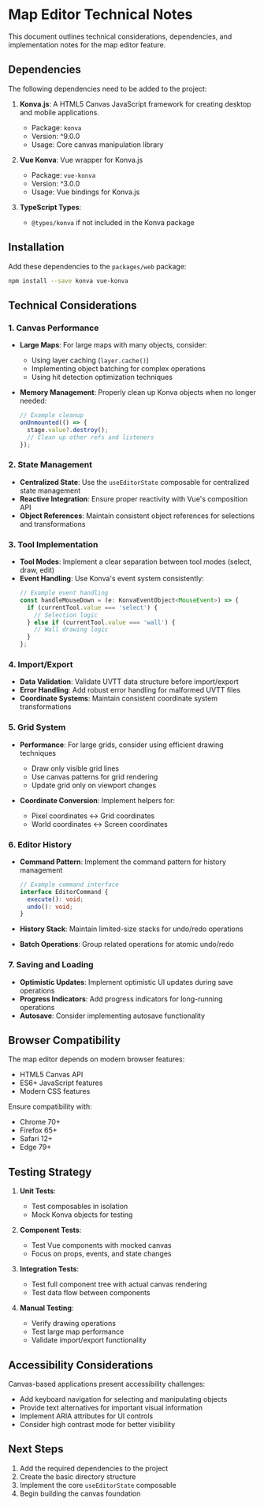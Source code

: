 # Map Editor Technical Notes

This document outlines technical considerations, dependencies, and implementation notes for the map editor feature.

## Dependencies

The following dependencies need to be added to the project:

1. **Konva.js**: A HTML5 Canvas JavaScript framework for creating desktop and mobile applications.

   - Package: `konva`
   - Version: ^9.0.0
   - Usage: Core canvas manipulation library

2. **Vue Konva**: Vue wrapper for Konva.js

   - Package: `vue-konva`
   - Version: ^3.0.0
   - Usage: Vue bindings for Konva.js

3. **TypeScript Types**:
   - `@types/konva` if not included in the Konva package

## Installation

Add these dependencies to the `packages/web` package:

```bash
npm install --save konva vue-konva
```

## Technical Considerations

### 1. Canvas Performance

- **Large Maps**: For large maps with many objects, consider:

  - Using layer caching (`layer.cache()`)
  - Implementing object batching for complex operations
  - Using hit detection optimization techniques

- **Memory Management**: Properly clean up Konva objects when no longer needed:
  ```typescript
  // Example cleanup
  onUnmounted(() => {
    stage.value?.destroy();
    // Clean up other refs and listeners
  });
  ```

### 2. State Management

- **Centralized State**: Use the `useEditorState` composable for centralized state management
- **Reactive Integration**: Ensure proper reactivity with Vue's composition API
- **Object References**: Maintain consistent object references for selections and transformations

### 3. Tool Implementation

- **Tool Modes**: Implement a clear separation between tool modes (select, draw, edit)
- **Event Handling**: Use Konva's event system consistently:
  ```typescript
  // Example event handling
  const handleMouseDown = (e: KonvaEventObject<MouseEvent>) => {
    if (currentTool.value === 'select') {
      // Selection logic
    } else if (currentTool.value === 'wall') {
      // Wall drawing logic
    }
  };
  ```

### 4. Import/Export

- **Data Validation**: Validate UVTT data structure before import/export
- **Error Handling**: Add robust error handling for malformed UVTT files
- **Coordinate Systems**: Maintain consistent coordinate system transformations

### 5. Grid System

- **Performance**: For large grids, consider using efficient drawing techniques

  - Draw only visible grid lines
  - Use canvas patterns for grid rendering
  - Update grid only on viewport changes

- **Coordinate Conversion**: Implement helpers for:
  - Pixel coordinates ↔ Grid coordinates
  - World coordinates ↔ Screen coordinates

### 6. Editor History

- **Command Pattern**: Implement the command pattern for history management

  ```typescript
  // Example command interface
  interface EditorCommand {
    execute(): void;
    undo(): void;
  }
  ```

- **History Stack**: Maintain limited-size stacks for undo/redo operations
- **Batch Operations**: Group related operations for atomic undo/redo

### 7. Saving and Loading

- **Optimistic Updates**: Implement optimistic UI updates during save operations
- **Progress Indicators**: Add progress indicators for long-running operations
- **Autosave**: Consider implementing autosave functionality

## Browser Compatibility

The map editor depends on modern browser features:

- HTML5 Canvas API
- ES6+ JavaScript features
- Modern CSS features

Ensure compatibility with:

- Chrome 70+
- Firefox 65+
- Safari 12+
- Edge 79+

## Testing Strategy

1. **Unit Tests**:

   - Test composables in isolation
   - Mock Konva objects for testing

2. **Component Tests**:

   - Test Vue components with mocked canvas
   - Focus on props, events, and state changes

3. **Integration Tests**:

   - Test full component tree with actual canvas rendering
   - Test data flow between components

4. **Manual Testing**:
   - Verify drawing operations
   - Test large map performance
   - Validate import/export functionality

## Accessibility Considerations

Canvas-based applications present accessibility challenges:

- Add keyboard navigation for selecting and manipulating objects
- Provide text alternatives for important visual information
- Implement ARIA attributes for UI controls
- Consider high contrast mode for better visibility

## Next Steps

1. Add the required dependencies to the project
2. Create the basic directory structure
3. Implement the core `useEditorState` composable
4. Begin building the canvas foundation
